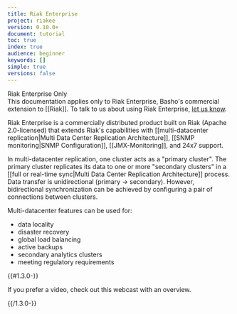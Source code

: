 ```yaml
---
title: Riak Enterprise
project: riakee
version: 0.10.0+
document: tutorial
toc: true
index: true
audience: beginner
keywords: []
simple: true
versions: false
---
```


<div class="info"><div class="title">Riak Enterprise Only</div>This documentation applies only to Riak Enterprise, Basho's commercial extension to [[Riak]]. To talk to us about using Riak Enterprise,  <a href="http://info.basho.com/Wiki_Contact.html" target="_blank">let us know</a>.</div>

Riak Enterprise is a commercially distributed product built on Riak (Apache 2.0-licensed) that extends Riak's capabilities with [[multi-datacenter replication|Multi Data Center Replication Architecture]], [[SNMP monitoring|SNMP Configuration]], [[JMX-Monitoring]], and 24x7 support. 

In multi-datacenter replication, one cluster acts as a "primary cluster". The primary cluster replicates its data to one or more "secondary clusters" in a [[full or real-time sync|Multi Data Center Replication Architecture]] process. Data transfer is unidirectional (primary -> secondary). However, bidirectional synchronization can be achieved by configuring a pair of connections between clusters.

Multi-datacenter features can be used for: 

* data locality
* disaster recovery 
* global load balancing  
* active backups
* secondary analytics clusters 
* meeting regulatory requirements

{{#1.3.0-}}

If you prefer a video, check out this webcast with an overview.

<div style="display:none" class="iframe-video" id="http://player.vimeo.com/video/43235103"></div>

{{/1.3.0-}}